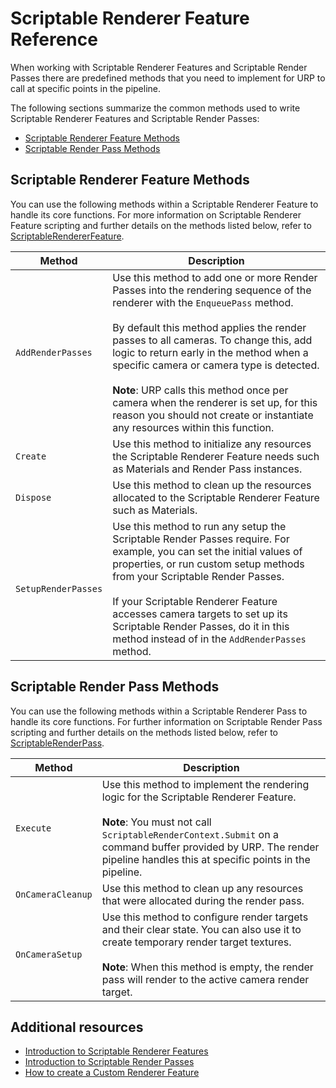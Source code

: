 # Scriptable Renderer Feature Reference

When working with Scriptable Renderer Features and Scriptable Render Passes there are predefined methods that you need to implement for URP to call at specific points in the pipeline.
 
The following sections summarize the common methods used to write Scriptable Renderer Features and Scriptable Render Passes:

* [Scriptable Renderer Feature Methods](#scriptable-renderer-feature-methods)
* [Scriptable Render Pass Methods](#scriptable-render-pass-methods)

## Scriptable Renderer Feature Methods

You can use the following methods within a Scriptable Renderer Feature to handle its core functions. For more information on Scriptable Renderer Feature scripting and further details on the methods listed below, refer to [ScriptableRendererFeature](xref:UnityEngine.Rendering.Universal.ScriptableRendererFeature).

| **Method** | **Description** |
| ---------- | --------------- |
| `AddRenderPasses` | Use this method to add one or more Render Passes into the rendering sequence of the renderer with the `EnqueuePass` method.<br/><br/>By default this method applies the render passes to all cameras. To change this, add logic to return early in the method when a specific camera or camera type is detected.<br/><br/>**Note**: URP calls this method once per camera when the renderer is set up, for this reason you should not create or instantiate any resources within this function. |
| `Create` | Use this method to initialize any resources the Scriptable Renderer Feature needs such as Materials and Render Pass instances. |
| `Dispose` | Use this method to clean up the resources allocated to the Scriptable Renderer Feature such as Materials. |
| `SetupRenderPasses` | Use this method to run any setup the Scriptable Render Passes require. For example, you can set the initial values of properties, or run custom setup methods from your Scriptable Render Passes.<br/><br/>If your Scriptable Renderer Feature accesses camera targets to set up its Scriptable Render Passes, do it in this method instead of in the `AddRenderPasses` method. |

## Scriptable Render Pass Methods

You can use the following methods within a Scriptable Renderer Pass to handle its core functions. For further information on Scriptable Render Pass scripting and further details on the methods listed below, refer to [ScriptableRenderPass](xref:UnityEngine.Rendering.Universal.ScriptableRenderPass).

| **Method** | **Description** |
| ---------- | --------------- |
| `Execute` | Use this method to implement the rendering logic for the Scriptable Renderer Feature.<br/><br/>**Note**: You must not call `ScriptableRenderContext.Submit` on a command buffer provided by URP. The render pipeline handles this at specific points in the pipeline. |
| `OnCameraCleanup` | Use this method to clean up any resources that were allocated during the render pass. |
| `OnCameraSetup` | Use this method to configure render targets and their clear state. You can also use it to create temporary render target textures.<br/><br/>**Note**: When this method is empty, the render pass will render to the active camera render target. |

## Additional resources

* [Introduction to Scriptable Renderer Features](./intro-to-scriptable-renderer-features.md)
* [Introduction to Scriptable Render Passes](intro-to-scriptable-renderer-features.md)
* [How to create a Custom Renderer Feature](../create-custom-renderer-feature.md)
